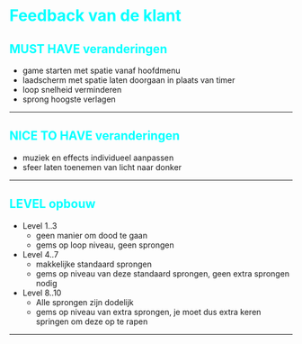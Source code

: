 <h1 style="color:cyan">Feedback van de klant</h1>

<h2 style="color:cyan">MUST HAVE veranderingen</h2>
<ul>
    <li>game starten met spatie vanaf hoofdmenu</li>
    <li>laadscherm met spatie laten doorgaan in plaats van timer</li>
    <li>loop snelheid verminderen</li>
    <li>sprong hoogste verlagen</li>
</ul>

---

<h2 style="color:cyan">NICE TO HAVE veranderingen</h2>
<ul>
    <li>muziek en effects individueel aanpassen</li>
    <li>sfeer laten toenemen van licht naar donker</li>
</ul>

---

<h2 style="color:cyan">LEVEL opbouw</h2>
<ul>
    <li>Level 1..3
        <ul>
            <li>geen manier om dood te gaan</li>
            <li>gems op loop niveau, geen sprongen</li>
        </ul>
    </li>
    <li>Level 4..7
        <ul>
            <li>makkelijke standaard sprongen</li>
            <li>gems op niveau van deze standaard sprongen, geen extra sprongen nodig</li>
        </ul>
    </li>
    <li>Level 8..10
        <ul>
            <li>Alle sprongen zijn dodelijk</li>
            <li>gems op niveau van extra sprongen, je moet dus extra keren springen om deze op te rapen</li>
        </ul>
    </li>
</ul>

---